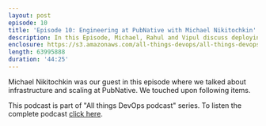 ```yaml
---
layout: post
episode: 10
title: 'Episode 10: Engineering at PubNative with Michael Nikitochkin'
description: In this Episode, Michael, Rahul and Vipul discuss deploying containers on kubernetes, scaling at PubNative and tools used for caching.
enclosure: https://s3.amazonaws.com/all-things-devops/all-things-devops-episode-10.mp3
length: 63995888
duration: '44:25'
---
```


Michael Nikitochkin was our guest in this episode where
we talked about
infrastructure and scaling at PubNative.
We touched upon following items.


This podcast is part of "All things DevOps podcast" series. To listen the complete podcast  [click here](https://allthingsdevops.bigbinary.com/2018/07/30/engineering-at-pubnative.html).

